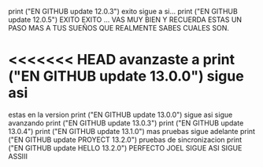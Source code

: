 print ("EN GITHUB update 12.0.3") exito sigue a si...
print ("EN GITHUB update 12.0.5") EXITO EXITO ... VAS MUY BIEN Y RECUERDA ESTAS UN PASO MAS A TUS SUEÑOS QUE REALMENTE SABES CUALES SON.

<<<<<<< HEAD
avanzaste a print ("EN GITHUB update 13.0.0") sigue asi
=======
estas en la version print ("EN GITHUB update 13.0.0") sigue asi sigue avanzando
print ("EN GITHUB update 13.0.3")
print ("EN GITHUB update 13.0.4")
print ("EN GITHUB update 13.1.0") mas pruebas sigue adelante
print ("EN GITHUB update PROYECT 13.2.0") pruebas de sincronizacion
print ("EN GITHUB update HELLO 13.2.0") PERFECTO JOEL SIGUE ASI SIGUE ASSIII